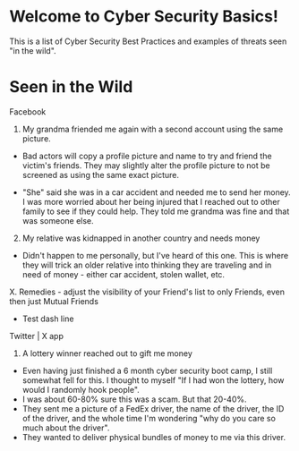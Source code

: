 # Welcome to Cyber Security Basics!

This is a list of Cyber Security Best Practices and examples of threats seen "in the wild".




# Seen in the Wild

Facebook

1. My grandma friended me again with a second account using the same picture.
 - Bad actors will copy a profile picture and name to try and friend the victim's friends. They may
 slightly alter the profile picture to not be screened as using the same exact picture. 

 - "She" said she was in a car accident and needed me to send her money. I was more worried about her
 being injured that I reached out to other family to see if they could help. They told me grandma was
 fine and that was someone else. 

2. My relative was kidnapped in another country and needs money
 - Didn't happen to me personally, but I've heard of this one. This is where they will trick an 
 older relative into thinking they are traveling and in need of money - either car accident, stolen 
 wallet, etc. 

X. Remedies - adjust the visibility of your Friend's list to only Friends, even then just Mutual Friends

 - Test dash line
 
Twitter | X app

1. A lottery winner reached out to gift me money
 - Even having just finished a 6 month cyber security boot camp, I still somewhat fell for this. 
 I thought to myself "If I had won the lottery, how would I randomly hook people".
 - I was about 60-80% sure this was a scam. But that 20-40%. 
 - They sent me a picture of a FedEx driver, the name of the driver, the ID of the driver, and the 
 whole time I'm wondering "why do you care so much about the driver".
 - They wanted to deliver physical bundles of money to me via this driver. 


